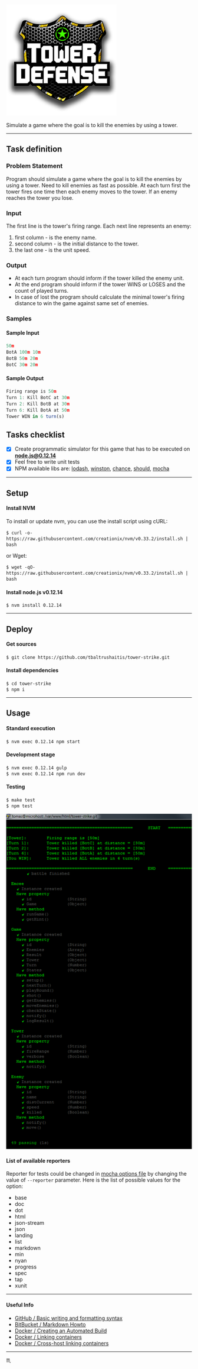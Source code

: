![Tower Strike Logo](assets/img/logo-tower-strike.png)

Simulate a game where the goal is to kill the enemies by using a tower.

---

## Task definition ##

### Problem Statement ###
Program should simulate a game where the goal is to kill the enemies by using a tower.
Need to kill enemies as fast as possible.
At each turn first the tower fires one time then each enemy moves to the tower.
If an enemy reaches the tower you lose.

### Input ###
The first line is the tower's firing range.
Each next line represents an enemy:
1. first column - is the enemy name.
2. second column - is the initial distance to the tower.
3. the last one - is the unit speed.

### Output ###
 - At each turn program should inform if the tower killed the enemy unit.
 - At the end program should inform if the tower WINS or LOSES and the count of played turns.
 - In case of lost the program should calculate the minimal tower's firing distance to win the game against same set of enemies.

### Samples ###

#### Sample Input ####
```javascript
50m
BotA 100m 10m
BotB 50m 20m
BotC 30m 20m
```

#### Sample Output ####
```javascript
Firing range is 50m
Turn 1: Kill BotC at 30m
Turn 2: Kill BotB at 30m
Turn 6: Kill BotA at 50m
Tower WIN in 6 turn(s)
```

## Tasks checklist ##

 - [x] Create programmatic simulator for this game that has to be executed on **node.js@0.12.14**
 - [x] Feel free to write unit tests
 - [x] NPM available libs are: [lodash](https://lodash.com/), [winston](https://www.npmjs.com/package/winston), [chance](http://chancejs.com/), [should](http://shouldjs.github.io/), [mocha](http://mochajs.org/)

---

## Setup ##

#### Install NVM ####

To install or update nvm, you can use the install script using cURL:

```shell
$ curl -o- https://raw.githubusercontent.com/creationix/nvm/v0.33.2/install.sh | bash
```
or Wget:
```shell
$ wget -qO- https://raw.githubusercontent.com/creationix/nvm/v0.33.2/install.sh | bash
```

#### Install node.js v0.12.14 ####

```shell
$ nvm install 0.12.14
```

---

## Deploy ##

#### Get sources ####

```shell
$ git clone https://github.com/tbaltrushaitis/tower-strike.git
```

#### Install dependencies ####

```shell
$ cd tower-strike
$ npm i
```

---

## Usage ##

#### Standard execution ####

```shell
$ nvm exec 0.12.14 npm start
```

#### Development stage ####

```shell
$ nvm exec 0.12.14 gulp
$ nvm exec 0.12.14 npm run dev
```

#### Testing ####

```shell
$ make test
$ npm test
```

![Test Results](assets/img/mocha-tests-tower-strike-001.png)

#### List of available reporters ####
Reporter for tests could be changed in [mocha options file](test/mocha.opts) by changing the value of `--reporter` parameter.
Here is the list of possible values for the option:
 - base
 - doc
 - dot
 - html
 - json-stream
 - json
 - landing
 - list
 - markdown
 - min
 - nyan
 - progress
 - spec
 - tap
 - xunit

---

#### Useful Info ####

 - [GitHub / Basic writing and formatting syntax](https://help.github.com/articles/basic-writing-and-formatting-syntax/)
 - [BitBucket / Markdown Howto](https://bitbucket.org/tutorials/markdowndemo)
 - [Docker / Creating an Automated Build](https://docs.docker.com/docker-hub/builds/)
 - [Docker / Linking containers](https://docs.docker.com/engine/userguide/networking/default_network/dockerlinks.md)
 - [Docker / Cross-host linking containers](https://docs.docker.com/engine/admin/ambassador_pattern_linking.md)

---

:scorpius:
